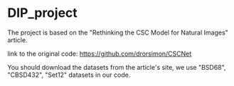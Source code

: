 # DIP_project
The project is based on the "Rethinking the CSC Model for Natural Images" article.

link to the original code: https://github.com/drorsimon/CSCNet

You should download the datasets from the article's site, we use "BSD68", "CBSD432", "Set12" datasets in our code.
